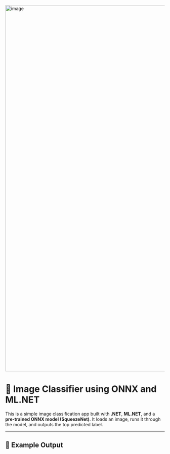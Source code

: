 <img width="1160" height="1160" alt="image" src="https://github.com/user-attachments/assets/0af763d5-d8a4-4753-84df-98ec4a273b32" />


# 🧠 Image Classifier using ONNX and ML.NET

This is a simple image classification app built with **.NET**, **ML.NET**, and a **pre-trained ONNX model (SqueezeNet)**. 
It loads an image, runs it through the model, and outputs the top predicted label.

---

## 📸 Example Output

